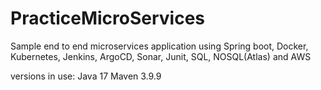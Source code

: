 # PracticeMicroServices
Sample end to end microservices application using Spring boot, Docker, Kubernetes, Jenkins, ArgoCD, Sonar, Junit, SQL, NOSQL(Atlas) and AWS

versions in use:
Java 17
Maven 3.9.9
